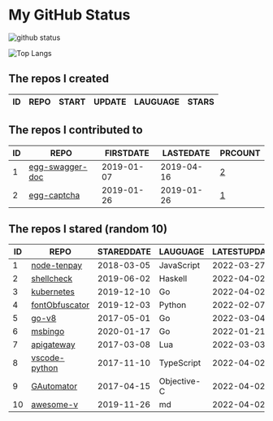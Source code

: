 # My GitHub Status

<img src="https://github-readme-stats-1.yihong0618.vercel.app/api?username=jc-lathander&show_icons=true&&&hide_title=true&count_private=true" alt="github status" />

![Top Langs](https://github-readme-stats-1.yihong0618.vercel.app/api/top-langs/?username=jc-lathander&layout=compact)

<!--START_SECTION:my_github-->
## The repos I created
| ID | REPO | START | UPDATE | LAUGUAGE | STARS |
|----|------|-------|--------|----------|-------|

## The repos I contributed to
| ID |                                REPO                                | FIRSTDATE  | LASTEDATE  |                                          PRCOUNT                                           |
|----|--------------------------------------------------------------------|------------|------------|--------------------------------------------------------------------------------------------|
|  1 | [egg-swagger-doc](https://github.com/Yanshijie-EL/egg-swagger-doc) | 2019-01-07 | 2019-04-16 | [2](https://github.com/Yanshijie-EL/egg-swagger-doc/pulls?q=is%3Apr+author%3Ajc-lathander) |
|  2 | [egg-captcha](https://github.com/Raoul1996/egg-captcha)            | 2019-01-26 | 2019-01-26 | [1](https://github.com/Raoul1996/egg-captcha/pulls?q=is%3Apr+author%3Ajc-lathander)        |

## The repos I stared (random 10)
| ID |                             REPO                              | STAREDDATE |  LAUGUAGE   | LATESTUPDATE |
|----|---------------------------------------------------------------|------------|-------------|--------------|
|  1 | [node-tenpay](https://github.com/befinal/node-tenpay)         | 2018-03-05 | JavaScript  | 2022-03-27   |
|  2 | [shellcheck](https://github.com/koalaman/shellcheck)          | 2019-06-02 | Haskell     | 2022-04-02   |
|  3 | [kubernetes](https://github.com/kubernetes/kubernetes)        | 2019-12-10 | Go          | 2022-04-02   |
|  4 | [fontObfuscator](https://github.com/solarhell/fontObfuscator) | 2019-12-03 | Python      | 2022-02-07   |
|  5 | [go-v8](https://github.com/lazytiger/go-v8)                   | 2017-05-01 | Go          | 2022-03-04   |
|  6 | [msbingo](https://github.com/khoad/msbingo)                   | 2020-01-17 | Go          | 2022-01-21   |
|  7 | [apigateway](https://github.com/adobe-apiplatform/apigateway) | 2017-03-08 | Lua         | 2022-03-03   |
|  8 | [vscode-python](https://github.com/microsoft/vscode-python)   | 2017-11-10 | TypeScript  | 2022-04-02   |
|  9 | [GAutomator](https://github.com/Tencent/GAutomator)           | 2017-04-15 | Objective-C | 2022-04-02   |
| 10 | [awesome-v](https://github.com/vlang/awesome-v)               | 2019-11-26 | md          | 2022-04-02   |

<!--END_SECTION:my_github-->
